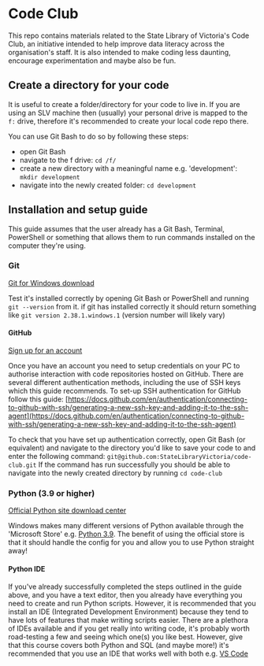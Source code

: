 # Code Club

This repo contains materials related to the State Library of Victoria's Code Club, an initiative intended to help improve data literacy across the organisation's staff. It is also intended to make coding less daunting, encourage experimentation and maybe also be fun.

## Create a directory for your code

It is useful to create a folder/directory for your code to live in. If you are using an SLV machine then (usually) your personal drive is mapped to the `f:` drive, therefore it's recommended to create your local code repo there.

You can use Git Bash to do so by following these steps:

- open Git Bash
- navigate to the f drive: `cd /f/`
- create a new directory with a meaningful name e.g. 'development': `mkdir development`
- navigate into the newly created folder: `cd development`

## Installation and setup guide

This guide assumes that the user already has a Git Bash, Terminal, PowerShell or something that allows them to run commands installed on the computer they're using.

### Git

[Git for Windows download](https://git-scm.com/download/win)

Test it's installed correctly by opening Git Bash or PowerShell and running `git --version` from it. if git has installed correctly it should return something like `git version 2.38.1.windows.1` (version number will likely vary)

#### GitHub

[Sign up for an account](https://github.com/signup)

Once you have an account you need to setup credentials on your PC to authorise interaction with code repositories hosted on GitHub. There are several different authentication methods, including the use of SSH keys which this guide recommends. To set-up SSH authentication for GitHub follow this guide: [https://docs.github.com/en/authentication/connecting-to-github-with-ssh/generating-a-new-ssh-key-and-adding-it-to-the-ssh-agent](https://docs.github.com/en/authentication/connecting-to-github-with-ssh/generating-a-new-ssh-key-and-adding-it-to-the-ssh-agent)

To check that you have set up authentication correctly, open Git Bash (or equivalent) and navigate to the directory you'd like to save your code to and enter the following command: `git@github.com:StateLibraryVictoria/code-club.git` If the command has run successfully you should be able to navigate into the newly created directory by running `cd code-club`

### Python (3.9 or higher)

[Official Python site download center](https://www.python.org/downloads/)

Windows makes many different versions of Python available through the 'Microsoft Store' e.g. [Python 3.9](https://www.microsoft.com/store/productId/9P7QFQMJRFP7). The benefit of using the official store is that it should handle the config for you and allow you to use Python straight away!

#### Python IDE

If you've already successfully completed the steps outlined in the guide above, and you have a text editor, then you already have everything you need to create and run Python scripts. However, it is recommended that you install an IDE (Integrated Development Environment) because they tend to have lots of features that make writing scripts easier. There are a plethora of IDEs available and if you get really into writing code, it's probably worth road-testing a few and seeing which one(s) you like best. However, give that this course covers both Python and SQL (and maybe more!) it's recommended that you use an IDE that works well with both e.g. [VS Code](https://apps.microsoft.com/store/detail/XP9KHM4BK9FZ7Q)
<!-- 
#### SQL client

There are a range of SQL clients, many of which would be suitable for following the contents of this course. [Azure Data Studio]() (as the name suggests) integrates very well with -->
